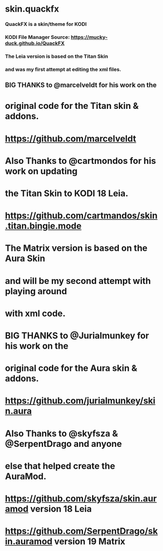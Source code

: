 # skin.quackfx

### QuackFX is a skin/theme for KODI

### KODI File Manager Source: https://mucky-duck.github.io/QuackFX

### The Leia version is based on the Titan Skin 
### and was my first attempt at editing the xml files.  

## BIG THANKS to @marcelveldt for his work on the 
# original code for the Titan skin & addons.
# https://github.com/marcelveldt

# Also Thanks to @cartmondos for his work on updating 
# the Titan Skin to KODI 18 Leia.
# https://github.com/cartmandos/skin.titan.bingie.mode


# The Matrix version is based on the Aura Skin 
# and will be my second attempt with playing around 
# with xml code.

# BIG THANKS to @Jurialmunkey for his work on the 
# original code for the Aura skin & addons.
# https://github.com/jurialmunkey/skin.aura

# Also Thanks to @skyfsza & @SerpentDrago and anyone 
# else that helped create the AuraMod.
# https://github.com/skyfsza/skin.auramod version 18 Leia
# https://github.com/SerpentDrago/skin.auramod version 19 Matrix


